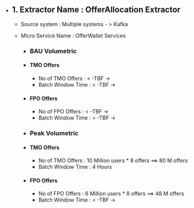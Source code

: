 - ## 1. Extractor Name : OfferAllocation Extractor
  - Source system : Multiple systems - > Kafka
  - Micro Service Name : OfferWallet Services
  
    - ### BAU Volumetric 
     - #### TMO Offers
         - No of TMO Offers : < -TBF ->
         - Batch Window Time : < -TBF ->
         
      - #### FPO Offers
         - No of FPO Offers : < -TBF ->
         - Batch Window Time : < -TBF ->         
                       
      - ### Peak Volumetric 
       - #### TMO Offers
         - No of TMO Offers : 10 Million users * 8 offers ==> 80 M offers
         - Batch Window Time : 4 Hours
         
      - #### FPO Offers
         - No of FPO Offers : 6 Million users * 8 offers ==> 48 M offers
         - Batch Window Time : < -TBF ->
